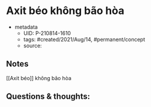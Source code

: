 # Axit béo không bão hòa

- metadata
	- UID: P-210814-1610
	- tags: #created/2021/Aug/14, #permanent/concept 
	- source: 

## Notes
[[Axit béo]] không bão hòa

## Questions & thoughts:

